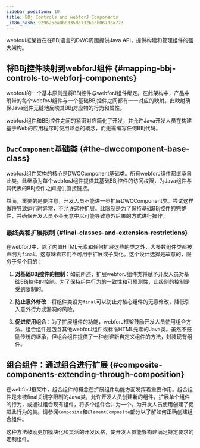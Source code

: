 ```yaml
---
sidebar_position: 10
title: BBj Controls and webforJ Components
_i18n_hash: 929625ea8b8335de7326ecb067dca773
---
```

webforJ框架旨在在BBj语言的DWC周围提供Java API，提供构建和管理组件的强大架构。

## 将BBj控件映射到webforJ组件 {#mapping-bbj-controls-to-webforj-components}
webforJ的一个基本原则是将BBj控件与webforJ组件绑定。在此架构中，产品中附带的每个webforJ组件与一个基础BBj控件之间都有一一对应的映射。此映射确保Java组件无缝地反映其BBj对应物的行为和属性。

webforJ组件和BBj控件之间的紧密对应简化了开发，并允许Java开发人员在构建基于Web的应用程序时使用熟悉的概念，而无需编写任何BBj代码。

## `DwcComponent`基础类 {#the-dwccomponent-base-class}
webforJ组件架构的核心是DWCComponent基础类。所有webforJ组件都继承自此类。此继承为每个webforJ组件提供其基础BBj控件的访问权限，为Java组件与其代表的BBj控件之间提供直接链接。

然而，重要的是要注意，开发人员不能进一步扩展DWCComponent类。尝试这样做将导致运行时异常，不允许这种扩展。此限制是为了保持基础BBj控件的完整性，并确保开发人员不会无意中以可能导致意外后果的方式进行操作。

### 最终类和扩展限制 {#final-classes-and-extension-restrictions}
在webforJ中，除了内置HTML元素和任何扩展这些的类之外，大多数组件类都被声明为`final`。这意味着它们不可用于扩展或子类化。这个设计选择是故意的，服务于多个目的：

1. **对基础BBj控件的控制**：如前所述，扩展webforJ组件类将赋予开发人员对基础BBj控件的控制。为了保持组件行为的一致性和可预测性，此级别的控制是受到限制的。

2. **防止意外修改**：将组件类设为`final`可以防止对核心组件的无意修改，降低引入意外行为或漏洞的风险。

3. **促进使用组合**：为了扩展组件的功能，webforJ框架鼓励开发人员使用组合方法。组合组件是包含其他webforJ组件或标准HTML元素的Java类。虽然不鼓励传统的继承，但组合组件提供了一种创建新自定义组件的方法，封装现有组件。

## 组合组件：通过组合进行扩展 {#composite-components-extending-through-composition}
在webforJ框架中，组合组件的概念在扩展组件功能方面发挥着重要作用。组合组件是未被final关键字限制的Java类，允许开发人员创建新的组件，扩展单个组件的行为，或通过组合现有组件，将多个组件合并为一个。为开发人员使用创建了促进此行为的类。请参阅`Composite`和`ElementComposite`部分以了解如何正确创建组合组件。

这种方法鼓励更加模块化和灵活的开发风格，使开发人员能够构建满足特定要求的定制组件。
